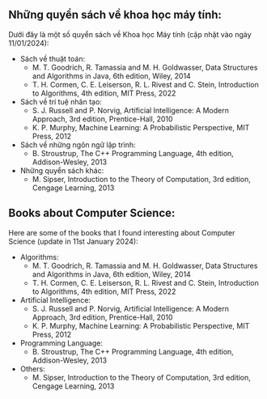 ## Những quyển sách về khoa học máy tính:
Dưới đây là một số quyển sách về Khoa học Máy tính (cập nhật vào ngày 11/01/2024):
- Sách về thuật toán:
  - M. T. Goodrich, R. Tamassia and M. H. Goldwasser, Data Structures and Algorithms in Java, 6th edition, Wiley, 2014
  - T. H. Cormen, C. E. Leiserson, R. L. Rivest and C. Stein, Introduction to Algorithms, 4th edition, MIT Press, 2022
- Sách về trí tuệ nhân tạo:
  - S. J. Russell and P. Norvig, Artificial Intelligence: A Modern Approach, 3rd edition, Prentice-Hall, 2010
  - K. P. Murphy, Machine Learning: A Probabilistic Perspective, MIT Press, 2012
- Sách về những ngôn ngữ lập trình:
  - B. Stroustrup, The C++ Programming Language, 4th edition, Addison-Wesley, 2013
- Những quyển sách khác:
  - M. Sipser, Introduction to the Theory of Computation, 3rd edition, Cengage Learning, 2013

## Books about Computer Science:
Here are some of the books that I found interesting about Computer Science (update in 11st January 2024):
- Algorithms:
  - M. T. Goodrich, R. Tamassia and M. H. Goldwasser, Data Structures and Algorithms in Java, 6th edition, Wiley, 2014
  - T. H. Cormen, C. E. Leiserson, R. L. Rivest and C. Stein, Introduction to Algorithms, 4th edition, MIT Press, 2022
- Artificial Intelligence:
  - S. J. Russell and P. Norvig, Artificial Intelligence: A Modern Approach, 3rd edition, Prentice-Hall, 2010
  - K. P. Murphy, Machine Learning: A Probabilistic Perspective, MIT Press, 2012
- Programming Language:
  - B. Stroustrup, The C++ Programming Language, 4th edition, Addison-Wesley, 2013
- Others:
  - M. Sipser, Introduction to the Theory of Computation, 3rd edition, Cengage Learning, 2013
